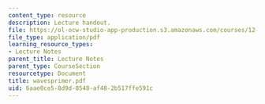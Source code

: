 ```yaml
---
content_type: resource
description: Lecture handout.
file: https://ol-ocw-studio-app-production.s3.amazonaws.com/courses/12-800-fluid-dynamics-of-the-atmosphere-and-ocean-fall-2004/6aae0ce58d9d0548af482b517ffe591c_wavesprimer.pdf
file_type: application/pdf
learning_resource_types:
- Lecture Notes
parent_title: Lecture Notes
parent_type: CourseSection
resourcetype: Document
title: wavesprimer.pdf
uid: 6aae0ce5-8d9d-0548-af48-2b517ffe591c
---
```

